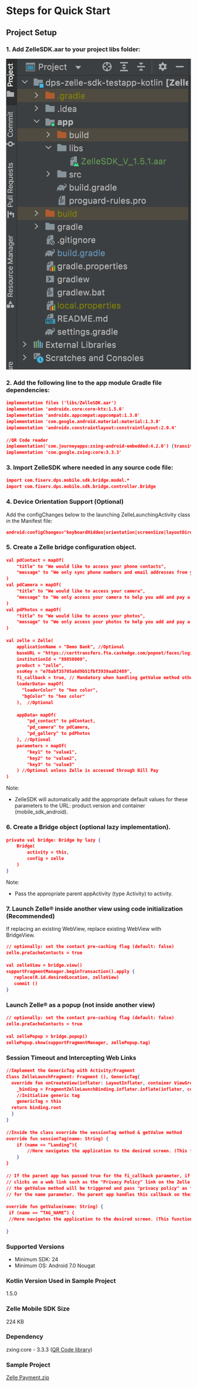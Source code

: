 # Steps for Quick Start 

## Project Setup 

### 1. Add ZelleSDK.aar to your project libs folder:

![library_folder](../../assets/images/img_lib_folder.png)

### 2. Add the following line to the app module Gradle file dependencies:

```json
implementation files ('libs/ZelleSDK.aar')
implementation 'androidx.core:core-ktx:1.5.0'
implementation 'androidx.appcompat:appcompat:1.3.0'
implementation 'com.google.android.material:material:1.3.0'
implementation 'androidx.constraintlayout:constraintlayout:2.0.4'

//QR Code reader
implementation('com.journeyapps:zxing-android-embedded:4.2.0') {transitive = false}
implementation 'com.google.zxing:core:3.3.3' 
```

### 3. Import ZelleSDK where needed in any source code file:

```json
import com.fiserv.dps.mobile.sdk.bridge.model.* 
import com.fiserv.dps.mobile.sdk.bridge.controller.Bridge 
```

### 4. Device Orientation Support (Optional) 

Add the configChanges below to the launching ZelleLaunchingActivity class in the Manifest file: 

```json
android:configChanges="keyboardHidden|orientation|screenSize|layoutDirection|uiMode" 
```

### 5. Create a Zelle bridge configuration object.

```json
val pdContact = mapOf( 
    "title" to "We would like to access your phone contacts", 
    "message" to "We only sync phone numbers and email addresses from your contact list to help you add and pay a new recipient in Zelle®" 
) 
val pdCamera = mapOf( 
    "title" to "We would like to access your camera", 
    "message" to "We only access your camera to help you add and pay a new recipient in Zelle®" 
) 
val pdPhotos = mapOf( 
    "title" to "We would like to access your photos", 
    "message" to "We only access your photos to help you add and pay a new recipient in Zelle®" 
) 

val zelle = Zelle( 
    applicationName = "Demo Bank", //Optional 
    baseURL = "https://certtransfers.fta.cashedge.com/popnet/faces/loginServlet", 
    institutionId = "88850000", 
    product = "zelle", 
    ssoKey = "e78abf35705a6d9b51fbf3939aa82489", 
    fi_callback = true, // Mandatory when handling getValue method otherwise optional 
    loaderData= mapOf( 
	  "loaderColor" to "hex color", 
	  "bgColor" to "hex color" 
    ),	//Optional	 

    appData= mapOf( 
        "pd_contact" to pdContact, 
        "pd_camera" to pdCamera, 
        "pd_gallery" to pdPhotos 
    ), //Optional 
    parameters = mapOf( 
        "key1" to "value1", 
        "key2" to "value2", 
        "key3" to "value3" 
    ) //Optional unless Zelle is accessed through Bill Pay 
) 
```

Note: 

- ZelleSDK will automatically add the appropriate default values for these parameters to the URL: product.version and container (mobile_sdk_android).

### 6. Create a Bridge object (optional lazy implementation).

```json
private val bridge: Bridge by lazy {  
    Bridge( 
        activity = this,  
        config = zelle  
    ) 
} 
```

Note: 

- Pass the appropriate parent appActivity (type Activity) to activity. 

### 7. Launch Zelle® inside another view using code initialization (Recommended) 

If replacing an existing WebView, replace existing WebView with BridgeView. 

```json
// optionally: set the contact pre-caching flag (default: false) 
zelle.preCacheContacts = true 

val zelleView = bridge.view() 
supportFragmentManager.beginTransaction().apply { 
   replace(R.id.desiredLocation, zelleView)  
   commit () 
} 
```

### Launch Zelle® as a popup (not inside another view) 

```json
// optionally: set the contact pre-caching flag (default: false) 
zelle.preCacheContacts = true 

val zellePopup = bridge.popup() 
zellePopup.show(supportFragmentManager, zellePopup.tag) 
```

### Session Timeout and Intercepting Web Links 

```json
//Implement the GenericTag with Activity/Fragment
Class ZelleLaunchFragment: Fragment (), GenericTag{ 
  override fun onCreateView(inflater: LayoutInflater, container ViewGroup?, savedInstanceState: Bundle?) { 
    _binding = FragmentZelleLaunchBinding.inflater.inflate(inflater, container, false) 
    //Initialize generic tag 
    genericTag = this 
  return binding.root 
  } 
}

//Inside the class override the sessionTag method & getValue method
override fun sessionTag(name: String) { 
    if (name == “Landing”){ 
        //Here navigates the application to the desired screen. (This function will be triggered after the session expires)  
    } 
} 

// If the parent app has passed true for the fi_callback parameter, if the user  
// clicks on a web link such as the "Privacy Policy" link on the Zelle UI, then  
// the getValue method will be triggered and pass "privacy policy" as the value  
// for the name parameter. The parent app handles this callback on their side. 

override fun getValue(name: String) {
 if (name == “TAG_NAME”) {
 //Here navigates the application to the desired screen. (This function will help to communicate between Zelle UI and parent app)

} 
```

### Supported Versions

- Minimum SDK: 24
- Minimum OS: Android 7.0 Nougat

### Kotlin Version Used in Sample Project

1.5.0

### Zelle Mobile SDK Size

224 KB

### Dependency

zxing:core - 3.3.3 ([QR Code library](https://github.com/journeyapps/zxing-android-embedded))

### Sample Project

[Zelle Payment.zip](https://github.com/Fiserv/zelle-turnkey-solutions/files/11689585/Zelle.Payment.zip)



